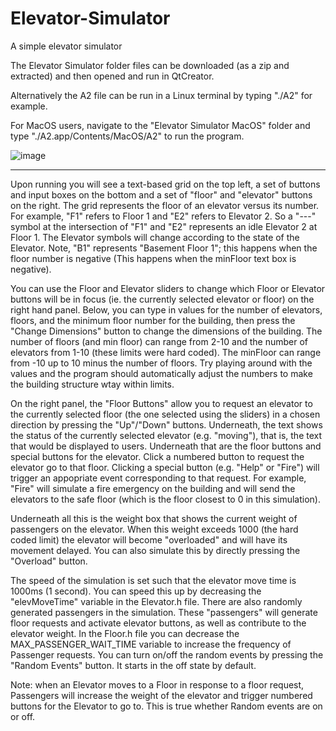 # Elevator-Simulator
 A simple elevator simulator

The Elevator Simulator folder files can be downloaded (as a zip and extracted) and then opened and run in QtCreator. 

Alternatively the A2 file can be run in a Linux terminal by typing "./A2" for example.

For MacOS users, navigate to the "Elevator Simulator MacOS" folder and type "./A2.app/Contents/MacOS/A2" to run the program.

![image](https://github.com/alexiwoh/Elevator-Simulator/assets/71348624/5b876d44-1e73-4c21-8286-d68a0309b2d9)

------------------------------------------------------------------------------------------------------------------------------------------------------------
Upon running you will see a text-based grid on the top left, a set of
buttons and input boxes on the bottom and a set of "floor" and "elevator"
buttons on the right. The grid represents the floor of an elevator versus
its number. For example, "F1" refers to Floor 1 and "E2" refers to Elevator 2.
So a "---" symbol at the intersection of "F1" and "E2" represents an idle
Elevator 2 at Floor 1. The Elevator symbols will change according to the
state of the Elevator. Note, "B1" represents "Basement Floor 1"; this happens when
the floor number is negative (This happens when the minFloor text box is negative).

You can use the Floor and Elevator sliders to change which Floor or Elevator
buttons will be in focus (ie. the currently selected elevator or floor)
on the right hand panel. Below, you can type in values for the
number of elevators, floors, and the minimum floor number for the building, then
press the "Change Dimensions" button to change the dimensions of the building.
The number of floors (and min floor) can range from 2-10 and the number of elevators from 1-10
(these limits were hard coded). The minFloor can range from -10 up to 10 minus the number of
floors. Try playing around with the values and the program should automatically adjust the numbers
to make the building structure wtay within limits.

On the right panel, the "Floor Buttons" allow you to request an elevator to the currently
selected floor (the one selected using the sliders) in a chosen direction by pressing the "Up"/"Down" buttons.
Underneath, the text shows the status of the currently selected elevator (e.g. "moving"), that is,
the text that would be displayed to users. Underneath that are the floor buttons and special
buttons for the elevator. Click a numbered button to request the elevator go to that floor.
Clicking a special button (e.g. "Help" or "Fire") will trigger an appopriate event corresponding
to that request. For example, "Fire" will simulate a fire emergency on the building and will
send the elevators to the safe floor (which is the floor closest to 0 in this simulation).

Underneath all this is the weight box that shows the current weight of passengers on the elevator.
When this weight exceeds 1000 (the hard coded limit) the elevator will become "overloaded" and will
have its movement delayed. You can also simulate this by directly pressing the "Overload" button.
    
The speed of the simulation is set such that the elevator move time is 1000ms (1 second).
You can speed this up by decreasing the "elevMoveTime" variable in the Elevator.h file. There are
also randomly generated passengers in the simulation. These "passengers" will generate floor requests
and activate elevator buttons, as well as contribute to the elevator weight. In the Floor.h file you
can decrease the MAX_PASSENGER_WAIT_TIME variable to increase the frequency of Passenger requests.
You can turn on/off the random events by pressing the "Random Events" button. It starts in the off state
by default.

Note: when an Elevator moves to a Floor in response to a floor request, Passengers will increase the
weight of the elevator and trigger numbered buttons for the Elevator to go to. This is true whether
Random events are on or off.
